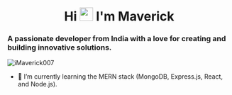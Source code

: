 <h1 align="center">Hi <img src="https://github.com/TheDudeThatCode/TheDudeThatCode/blob/master/Assets/Hi.gif" width="30px" height="30px"> I'm Maverick</h1>
<h3>A passionate developer from India with a love for creating and building innovative solutions.</h3>

<p align="left"> <img src="https://komarev.com/ghpvc/?username=iMaverick007&label=Profile%20views&color=0e75b6&style=flat" alt="iMaverick007" /> </p>

- 🌱 I’m currently learning the MERN stack (MongoDB, Express.js, React, and Node.js).
